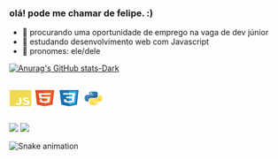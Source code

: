 ### olá! pode me chamar de felipe. :)

- 🔭 procurando uma oportunidade de emprego na vaga de dev júnior
- 📖 estudando desenvolvimento web com Javascript
- 💬 pronomes: ele/dele

[![Anurag's GitHub stats-Dark](https://github-readme-stats.vercel.app/api?username=imfelipebtw&show_icons=true&theme=dark#gh-dark-mode-only)](https://github.com/anuraghazra/github-readme-stats#gh-dark-mode-only)
<div style="display: inline_block"><br>
  <img align="center" alt="Rafa-Js" height="30" width="40" src="https://raw.githubusercontent.com/devicons/devicon/master/icons/javascript/javascript-plain.svg"> 
  <img align="center" alt="Rafa-HTML" height="30" width="40" src="https://raw.githubusercontent.com/devicons/devicon/master/icons/html5/html5-original.svg">
  <img align="center" alt="Rafa-CSS" height="30" width="40" src="https://raw.githubusercontent.com/devicons/devicon/master/icons/css3/css3-original.svg">
  <img align="center" alt="Rafa-Python" height="30" width="40" src="https://raw.githubusercontent.com/devicons/devicon/master/icons/python/python-original.svg">
  
   
</div>
  
  ##
 
<div> 
  <a href="https://instagram.com/felipebtw_" target="_blank"><img src="https://img.shields.io/badge/-Instagram-%23E4405F?style=for-the-badge&logo=instagram&logoColor=white" target="_blank"></a> 	
  <a href = "mailto:felipefreire0648@gmail.com"><img src="https://img.shields.io/badge/-Gmail-%23333?style=for-the-badge&logo=gmail&logoColor=white" target="_blank"></a>
  
</div>


![Snake animation](https://github.com/rafaballerini/imfelipebtw/blob/output/github-contribution-grid-snake.svg)
